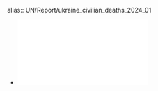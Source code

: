 alias:: UN/Report/ukraine_civilian_deaths_2024_01

- ![Ukraine - protection of civilians in armed conflict (January 2024)_RUS.pdf](../assets/Ukraine_-_protection_of_civilians_in_armed_conflict_(January_2024)_RUS_1710610852132_0.pdf)